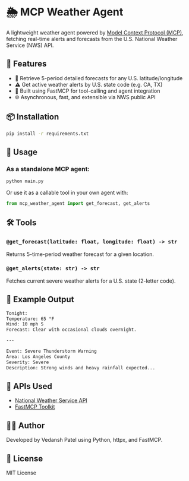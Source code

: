 # 🌦️ MCP Weather Agent

A lightweight weather agent powered by [Model Context Protocol (MCP)](https://github.com/mcp-org/mcp), fetching real-time alerts and forecasts from the U.S. National Weather Service (NWS) API.

## 🚀 Features

- 📍 Retrieve 5-period detailed forecasts for any U.S. latitude/longitude
- ⚠️ Get active weather alerts by U.S. state code (e.g. CA, TX)
- 🔌 Built using FastMCP for tool-calling and agent integration
- 🌐 Asynchronous, fast, and extensible via NWS public API

## 📦 Installation

```bash
pip install -r requirements.txt
```

## 🧪 Usage

### As a standalone MCP agent:

```bash
python main.py
```

Or use it as a callable tool in your own agent with:

```python
from mcp_weather_agent import get_forecast, get_alerts
```

## 🛠️ Tools

### `@get_forecast(latitude: float, longitude: float) -> str`
Returns 5-time-period weather forecast for a given location.

### `@get_alerts(state: str) -> str`
Fetches current severe weather alerts for a U.S. state (2-letter code).

## 📄 Example Output

```txt
Tonight:
Temperature: 65 °F
Wind: 10 mph S
Forecast: Clear with occasional clouds overnight.

---

Event: Severe Thunderstorm Warning
Area: Los Angeles County
Severity: Severe
Description: Strong winds and heavy rainfall expected...
```

## 🔗 APIs Used

- [National Weather Service API](https://www.weather.gov/documentation/services-web-api)
- [FastMCP Toolkit](https://github.com/mcp-org/mcp)

## 🧑‍💻 Author

Developed by Vedansh Patel using Python, httpx, and FastMCP.

## 📄 License

MIT License
